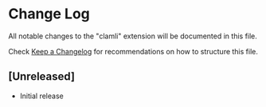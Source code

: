 # Change Log

All notable changes to the "clamli" extension will be documented in this file.

Check [Keep a Changelog](http://keepachangelog.com/) for recommendations on how to structure this file.

## [Unreleased]

- Initial release